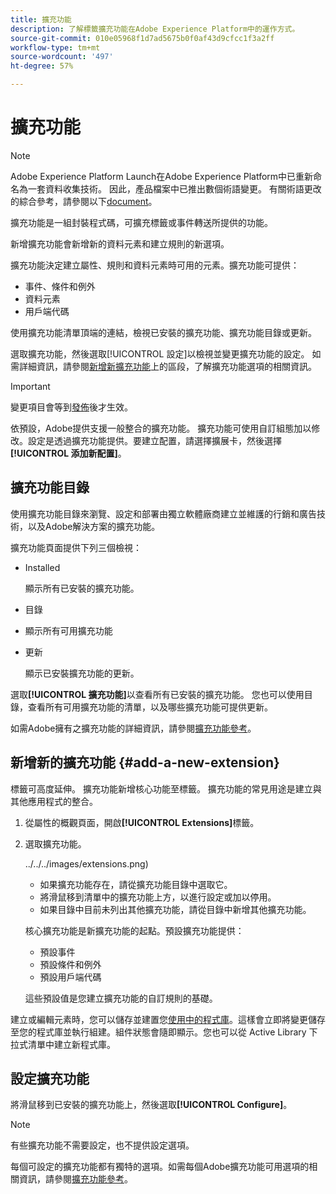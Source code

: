 ```yaml
---
title: 擴充功能
description: 了解標籤擴充功能在Adobe Experience Platform中的運作方式。
source-git-commit: 010e05968f1d7ad5675b0f0af43d9cfcc1f3a2ff
workflow-type: tm+mt
source-wordcount: '497'
ht-degree: 57%

---
```


# 擴充功能

>[!NOTE]
>
>Adobe Experience Platform Launch在Adobe Experience Platform中已重新命名為一套資料收集技術。 因此，產品檔案中已推出數個術語變更。 有關術語更改的綜合參考，請參閱以下[document](../../../term-updates.md)。

擴充功能是一組封裝程式碼，可擴充標籤或事件轉送所提供的功能。

新增擴充功能會新增新的資料元素和建立規則的新選項。

擴充功能決定建立屬性、規則和資料元素時可用的元素。擴充功能可提供：

* 事件、條件和例外
* 資料元素
* 用戶端代碼

使用擴充功能清單頂端的連結，檢視已安裝的擴充功能、擴充功能目錄或更新。

選取擴充功能，然後選取[!UICONTROL 設定]以檢視並變更擴充功能的設定。 如需詳細資訊，請參閱[新增新擴充功能](#add-a-new-extension)上的區段，了解擴充功能選項的相關資訊。

>[!IMPORTANT]
>
>變更項目會等到[發佈](../../publishing/overview.md)後才生效。

依預設，Adobe提供支援一般整合的擴充功能。 擴充功能可使用自訂組態加以修改。設定是透過擴充功能提供。要建立配置，請選擇擴展卡，然後選擇&#x200B;**[!UICONTROL 添加新配置]**。

## 擴充功能目錄

使用擴充功能目錄來瀏覽、設定和部署由獨立軟體廠商建立並維護的行銷和廣告技術，以及Adobe解決方案的擴充功能。

擴充功能頁面提供下列三個檢視：

* Installed

   顯示所有已安裝的擴充功能。

* 目錄
* 顯示所有可用擴充功能
* 更新

   顯示已安裝擴充功能的更新。

選取&#x200B;**[!UICONTROL 擴充功能]**&#x200B;以查看所有已安裝的擴充功能。 您也可以使用目錄，查看所有可用擴充功能的清單，以及哪些擴充功能可提供更新。

如需Adobe擁有之擴充功能的詳細資訊，請參閱[擴充功能參考](../../../extensions/web/overview.md)。

## 新增新的擴充功能 {#add-a-new-extension}

標籤可高度延伸。 擴充功能新增核心功能至標籤。 擴充功能的常見用途是建立與其他應用程式的整合。

1. 從屬性的概觀頁面，開啟&#x200B;**[!UICONTROL Extensions]**&#x200B;標籤。
1. 選取擴充功能。

   ![]()../../../images/extensions.png)

   * 如果擴充功能存在，請從擴充功能目錄中選取它。
   * 將滑鼠移到清單中的擴充功能上方，以進行設定或加以停用。
   * 如果目錄中目前未列出其他擴充功能，請從目錄中新增其他擴充功能。

   核心擴充功能是新擴充功能的起點。預設擴充功能提供：

   * 預設事件
   * 預設條件和例外
   * 預設用戶端代碼

   這些預設值是您建立擴充功能的自訂規則的基礎。

建立或編輯元素時，您可以儲存並建置您[使用中的程式庫](../../publishing/libraries.md#active-library)。這樣會立即將變更儲存至您的程式庫並執行組建。組件狀態會隨即顯示。您也可以從 Active Library 下拉式清單中建立新程式庫。

## 設定擴充功能

將滑鼠移到已安裝的擴充功能上，然後選取&#x200B;**[!UICONTROL Configure]**。

>[!NOTE]
>
> 有些擴充功能不需要設定，也不提供設定選項。

每個可設定的擴充功能都有獨特的選項。如需每個Adobe擴充功能可用選項的相關資訊，請參閱[擴充功能參考](../../../extensions/web/overview.md)。
